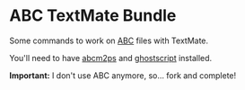 # ABC TextMate Bundle

Some commands to work on [ABC][1] files with TextMate.

You'll need to have [abcm2ps][2] and [ghostscript][3] installed.

[1]: http://abcnotation.com/
[2]: http://moinejf.free.fr/
[3]: http://pages.cs.wisc.edu/~ghost/


**Important:** I don't use ABC anymore, so... fork and complete!
